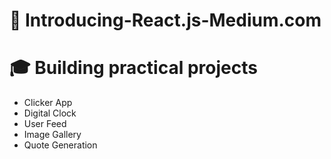 # 📖 Introducing-React.js-Medium.com
# 🎓 Building practical projects

* Clicker App
* Digital Clock
* User Feed
* Image Gallery
* Quote Generation
